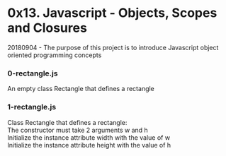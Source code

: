 # 0x13. Javascript - Objects, Scopes and Closures

20180904 - The purpose of this project is to introduce Javascript object oriented programming concepts

### 0-rectangle.js
An empty class Rectangle that defines a rectangle

### 1-rectangle.js
Class Rectangle that defines a rectangle:  
The constructor must take 2 arguments w and h  
Initialize the instance attribute width with the value of w  
Initialize the instance attribute height with the value of h  

### 
